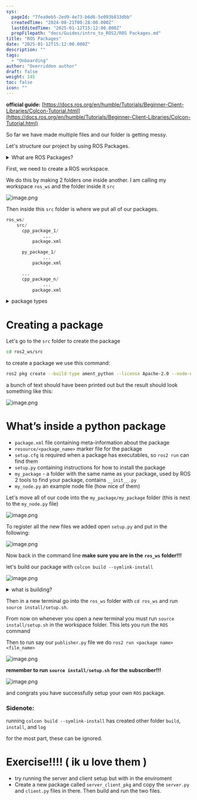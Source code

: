 ```yaml
---
sys:
  pageId: "7fea9eb5-2ed9-4e73-b6d6-5e093b833dbb"
  createdTime: "2024-08-21T00:28:00.000Z"
  lastEditedTime: "2025-01-12T15:12:00.000Z"
  propFilepath: "docs/Guides/intro_to_ROS2/ROS Packages.md"
title: "ROS Packages"
date: "2025-01-12T15:12:00.000Z"
description: ""
tags:
  - "Onboarding"
author: "Overridden author"
draft: false
weight: 145
toc: false
icon: ""
---
```


**official guide:** [https://docs.ros.org/en/humble/Tutorials/Beginner-Client-Libraries/Colcon-Tutorial.html](https://docs.ros.org/en/humble/Tutorials/Beginner-Client-Libraries/Colcon-Tutorial.html)

So far we have made multiple files and our folder is getting messy.

Let's structure our project by using ROS Packages.

<details>

<summary>What are ROS Packages?</summary>

ROS Packages are, as the name implies, packages of code that are highly sharable between ROS developers.

They consist of a folder, `package.xml` file, and source code

```python
      cpp_package_1/
		      ... imagine much code files here ..
          package.xml
```

</details>

First, we need to create a ROS workspace.

We do this by making 2 folders one inside another. I am calling my workspace `ros_ws` and the folder inside it `src`

![image.png](https://prod-files-secure.s3.us-west-2.amazonaws.com/d518164a-d88e-44d1-a4ee-3adb3bd8bce0/70706947-fd18-4537-a67b-e12946812d31/image.png?X-Amz-Algorithm=AWS4-HMAC-SHA256&X-Amz-Content-Sha256=UNSIGNED-PAYLOAD&X-Amz-Credential=ASIAZI2LB466XQEF542X%2F20250213%2Fus-west-2%2Fs3%2Faws4_request&X-Amz-Date=20250213T131552Z&X-Amz-Expires=3600&X-Amz-Security-Token=IQoJb3JpZ2luX2VjEO3%2F%2F%2F%2F%2F%2F%2F%2F%2F%2FwEaCXVzLXdlc3QtMiJHMEUCIQDemt3EeiEp6dIPItiZDGY3yws%2BE5TEYlIyRdPyIWjxcQIgVezt1IWR3fQBKC%2F6G%2BxXNrvRMkSfmkqfBkTznFR1VMMq%2FwMIFhAAGgw2Mzc0MjMxODM4MDUiDLwx69i%2F794z3f2V6CrcA8FmatvwMQhGGq07YtXEK8l81XvGzA7tBnISpmNmfTuA9Da9FIhxnl6UFF6niU6JTDc4ygs5Ij0iEZd0n3q0YzgtyTd9sUV%2FlZpFt%2FWPAMXWmLGO1dde%2B212SUr2WdOdha6SJwQJvo4iaIboLGitcSy2kiNyDVmVKEvO5i3TQD%2FSfmAHw8ATUXLpSKes1jokSjlyzbbNFC8ZORO6Iv%2BHl50s5Vh%2FKzDIw6JqAmzvfKsX9tX7dvu6YlfPfiHQ3uEUdDMQva%2Bxhj1o4AQkuTG11cSshB3TYP1%2Bk0CytFyLq5RILVZg4ubi20NYboMrB64tlzs9E%2BE6f4WjR9gaCFh3NFwZmRycTefNPe5BKp59RVFHqb%2F7R9ajeNsSBatVXox7JqfHgIzOIBD%2BrqRI4uRDGhnGN2k6Ffq1f8ArDlGDJ9i8Cn1eg87bglhXLLtVkXOA3aHS8xg0oRIUt5TVLPRzG2HseCA7lxKy5KiV%2FYpeKgch1rFkxe%2FmDg6agwuDXTDofYJRNlEjQ%2FpaFIgvp0GQ6okjgA7DEQxXbdBsPFset0CYzazLqo7qnZsvy2QdGuaq2cIFaW0M8mL1LxyN%2B3bqtdZrnwnODT2huozOE6nwAMyBI7ILGFY1fHtVqjeNMKjet70GOqUB9Z4EIt6cy9q2UU1N0JiGlPtKiHij7ZrdlQMpCvxV8pqjuHGMgswMbo0xbEwqbBJB4hQniE0KbLg3hZ6LG%2FrqFWbOzKBFC2RRmwtatgb8Hqb5yiabB3TmX0HHogxuZ5xrRh5qq5XtVUPuYYACoX1FO0fF0X3fu12hqlR%2F%2BF6d4X1yQcCSdR7Ewo5zyC%2BaLGNPQx9E5ELh%2BK7JgILkDNq%2F%2F51MY0XA&X-Amz-Signature=735212cc53da1b7b0ec93307ae32025bf3fd64408ca5338dbb08a1a45fab31dc&X-Amz-SignedHeaders=host&x-id=GetObject)

Then inside this `src` folder is where we put all of our packages.

```python
ros_ws/
    src/
      cpp_package_1/
		      ...
          package.xml

      py_package_1/
		      ...
          package.xml

      ...
      cpp_package_n/
		      ...
          package.xml

```

<details>

<summary>package types</summary>

packages can be either `C++` or python.

the intern file structure is different for each but for this guide we will stick to creating python packages

</details>

# Creating a package

Let's go to the `src` folder to create the package

```bash
cd ros2_ws/src
```

to create a package we use this command:

```bash
ros2 pkg create --build-type ament_python --license Apache-2.0 --node-name my_node my_package
```

a bunch of text should have been printed out but the result should look something like this:

![image.png](https://prod-files-secure.s3.us-west-2.amazonaws.com/d518164a-d88e-44d1-a4ee-3adb3bd8bce0/e6cf1e3f-8512-4a3e-b131-079f800bf3e8/image.png?X-Amz-Algorithm=AWS4-HMAC-SHA256&X-Amz-Content-Sha256=UNSIGNED-PAYLOAD&X-Amz-Credential=ASIAZI2LB466XQEF542X%2F20250213%2Fus-west-2%2Fs3%2Faws4_request&X-Amz-Date=20250213T131552Z&X-Amz-Expires=3600&X-Amz-Security-Token=IQoJb3JpZ2luX2VjEO3%2F%2F%2F%2F%2F%2F%2F%2F%2F%2FwEaCXVzLXdlc3QtMiJHMEUCIQDemt3EeiEp6dIPItiZDGY3yws%2BE5TEYlIyRdPyIWjxcQIgVezt1IWR3fQBKC%2F6G%2BxXNrvRMkSfmkqfBkTznFR1VMMq%2FwMIFhAAGgw2Mzc0MjMxODM4MDUiDLwx69i%2F794z3f2V6CrcA8FmatvwMQhGGq07YtXEK8l81XvGzA7tBnISpmNmfTuA9Da9FIhxnl6UFF6niU6JTDc4ygs5Ij0iEZd0n3q0YzgtyTd9sUV%2FlZpFt%2FWPAMXWmLGO1dde%2B212SUr2WdOdha6SJwQJvo4iaIboLGitcSy2kiNyDVmVKEvO5i3TQD%2FSfmAHw8ATUXLpSKes1jokSjlyzbbNFC8ZORO6Iv%2BHl50s5Vh%2FKzDIw6JqAmzvfKsX9tX7dvu6YlfPfiHQ3uEUdDMQva%2Bxhj1o4AQkuTG11cSshB3TYP1%2Bk0CytFyLq5RILVZg4ubi20NYboMrB64tlzs9E%2BE6f4WjR9gaCFh3NFwZmRycTefNPe5BKp59RVFHqb%2F7R9ajeNsSBatVXox7JqfHgIzOIBD%2BrqRI4uRDGhnGN2k6Ffq1f8ArDlGDJ9i8Cn1eg87bglhXLLtVkXOA3aHS8xg0oRIUt5TVLPRzG2HseCA7lxKy5KiV%2FYpeKgch1rFkxe%2FmDg6agwuDXTDofYJRNlEjQ%2FpaFIgvp0GQ6okjgA7DEQxXbdBsPFset0CYzazLqo7qnZsvy2QdGuaq2cIFaW0M8mL1LxyN%2B3bqtdZrnwnODT2huozOE6nwAMyBI7ILGFY1fHtVqjeNMKjet70GOqUB9Z4EIt6cy9q2UU1N0JiGlPtKiHij7ZrdlQMpCvxV8pqjuHGMgswMbo0xbEwqbBJB4hQniE0KbLg3hZ6LG%2FrqFWbOzKBFC2RRmwtatgb8Hqb5yiabB3TmX0HHogxuZ5xrRh5qq5XtVUPuYYACoX1FO0fF0X3fu12hqlR%2F%2BF6d4X1yQcCSdR7Ewo5zyC%2BaLGNPQx9E5ELh%2BK7JgILkDNq%2F%2F51MY0XA&X-Amz-Signature=8222a40807a7e3d317a77e619e31ef07d7692b6c836986caa8dae13de346f4c9&X-Amz-SignedHeaders=host&x-id=GetObject)

# What’s inside a python package

- `package.xml` file containing meta-information about the package
- `resource/<package_name>` marker file for the package
- `setup.cfg` is required when a package has executables, so `ros2 run` can find them
- `setup.py` containing instructions for how to install the package
- `my_package` - a folder with the same name as your package, used by ROS 2 tools to find your package, contains `__init__.py`
- `my_node.py` an example node file (how nice of them)

Let's move all of our code into the `my_package/my_package` folder (this is next to the `my_node.py` file)

![image.png](https://prod-files-secure.s3.us-west-2.amazonaws.com/d518164a-d88e-44d1-a4ee-3adb3bd8bce0/9ce58f11-0da9-4d3e-b86d-506a9685d378/image.png?X-Amz-Algorithm=AWS4-HMAC-SHA256&X-Amz-Content-Sha256=UNSIGNED-PAYLOAD&X-Amz-Credential=ASIAZI2LB466XQEF542X%2F20250213%2Fus-west-2%2Fs3%2Faws4_request&X-Amz-Date=20250213T131552Z&X-Amz-Expires=3600&X-Amz-Security-Token=IQoJb3JpZ2luX2VjEO3%2F%2F%2F%2F%2F%2F%2F%2F%2F%2FwEaCXVzLXdlc3QtMiJHMEUCIQDemt3EeiEp6dIPItiZDGY3yws%2BE5TEYlIyRdPyIWjxcQIgVezt1IWR3fQBKC%2F6G%2BxXNrvRMkSfmkqfBkTznFR1VMMq%2FwMIFhAAGgw2Mzc0MjMxODM4MDUiDLwx69i%2F794z3f2V6CrcA8FmatvwMQhGGq07YtXEK8l81XvGzA7tBnISpmNmfTuA9Da9FIhxnl6UFF6niU6JTDc4ygs5Ij0iEZd0n3q0YzgtyTd9sUV%2FlZpFt%2FWPAMXWmLGO1dde%2B212SUr2WdOdha6SJwQJvo4iaIboLGitcSy2kiNyDVmVKEvO5i3TQD%2FSfmAHw8ATUXLpSKes1jokSjlyzbbNFC8ZORO6Iv%2BHl50s5Vh%2FKzDIw6JqAmzvfKsX9tX7dvu6YlfPfiHQ3uEUdDMQva%2Bxhj1o4AQkuTG11cSshB3TYP1%2Bk0CytFyLq5RILVZg4ubi20NYboMrB64tlzs9E%2BE6f4WjR9gaCFh3NFwZmRycTefNPe5BKp59RVFHqb%2F7R9ajeNsSBatVXox7JqfHgIzOIBD%2BrqRI4uRDGhnGN2k6Ffq1f8ArDlGDJ9i8Cn1eg87bglhXLLtVkXOA3aHS8xg0oRIUt5TVLPRzG2HseCA7lxKy5KiV%2FYpeKgch1rFkxe%2FmDg6agwuDXTDofYJRNlEjQ%2FpaFIgvp0GQ6okjgA7DEQxXbdBsPFset0CYzazLqo7qnZsvy2QdGuaq2cIFaW0M8mL1LxyN%2B3bqtdZrnwnODT2huozOE6nwAMyBI7ILGFY1fHtVqjeNMKjet70GOqUB9Z4EIt6cy9q2UU1N0JiGlPtKiHij7ZrdlQMpCvxV8pqjuHGMgswMbo0xbEwqbBJB4hQniE0KbLg3hZ6LG%2FrqFWbOzKBFC2RRmwtatgb8Hqb5yiabB3TmX0HHogxuZ5xrRh5qq5XtVUPuYYACoX1FO0fF0X3fu12hqlR%2F%2BF6d4X1yQcCSdR7Ewo5zyC%2BaLGNPQx9E5ELh%2BK7JgILkDNq%2F%2F51MY0XA&X-Amz-Signature=bd40f15fbae6b877e708f0f94cabc686389486afc33d0ca11a3ba252395a50f0&X-Amz-SignedHeaders=host&x-id=GetObject)

To register all the new files we added open `setup.py` and put in the following:

![image.png](https://prod-files-secure.s3.us-west-2.amazonaws.com/d518164a-d88e-44d1-a4ee-3adb3bd8bce0/1cd7c262-4cae-4496-9d75-c178537d24a2/image.png?X-Amz-Algorithm=AWS4-HMAC-SHA256&X-Amz-Content-Sha256=UNSIGNED-PAYLOAD&X-Amz-Credential=ASIAZI2LB466XQEF542X%2F20250213%2Fus-west-2%2Fs3%2Faws4_request&X-Amz-Date=20250213T131552Z&X-Amz-Expires=3600&X-Amz-Security-Token=IQoJb3JpZ2luX2VjEO3%2F%2F%2F%2F%2F%2F%2F%2F%2F%2FwEaCXVzLXdlc3QtMiJHMEUCIQDemt3EeiEp6dIPItiZDGY3yws%2BE5TEYlIyRdPyIWjxcQIgVezt1IWR3fQBKC%2F6G%2BxXNrvRMkSfmkqfBkTznFR1VMMq%2FwMIFhAAGgw2Mzc0MjMxODM4MDUiDLwx69i%2F794z3f2V6CrcA8FmatvwMQhGGq07YtXEK8l81XvGzA7tBnISpmNmfTuA9Da9FIhxnl6UFF6niU6JTDc4ygs5Ij0iEZd0n3q0YzgtyTd9sUV%2FlZpFt%2FWPAMXWmLGO1dde%2B212SUr2WdOdha6SJwQJvo4iaIboLGitcSy2kiNyDVmVKEvO5i3TQD%2FSfmAHw8ATUXLpSKes1jokSjlyzbbNFC8ZORO6Iv%2BHl50s5Vh%2FKzDIw6JqAmzvfKsX9tX7dvu6YlfPfiHQ3uEUdDMQva%2Bxhj1o4AQkuTG11cSshB3TYP1%2Bk0CytFyLq5RILVZg4ubi20NYboMrB64tlzs9E%2BE6f4WjR9gaCFh3NFwZmRycTefNPe5BKp59RVFHqb%2F7R9ajeNsSBatVXox7JqfHgIzOIBD%2BrqRI4uRDGhnGN2k6Ffq1f8ArDlGDJ9i8Cn1eg87bglhXLLtVkXOA3aHS8xg0oRIUt5TVLPRzG2HseCA7lxKy5KiV%2FYpeKgch1rFkxe%2FmDg6agwuDXTDofYJRNlEjQ%2FpaFIgvp0GQ6okjgA7DEQxXbdBsPFset0CYzazLqo7qnZsvy2QdGuaq2cIFaW0M8mL1LxyN%2B3bqtdZrnwnODT2huozOE6nwAMyBI7ILGFY1fHtVqjeNMKjet70GOqUB9Z4EIt6cy9q2UU1N0JiGlPtKiHij7ZrdlQMpCvxV8pqjuHGMgswMbo0xbEwqbBJB4hQniE0KbLg3hZ6LG%2FrqFWbOzKBFC2RRmwtatgb8Hqb5yiabB3TmX0HHogxuZ5xrRh5qq5XtVUPuYYACoX1FO0fF0X3fu12hqlR%2F%2BF6d4X1yQcCSdR7Ewo5zyC%2BaLGNPQx9E5ELh%2BK7JgILkDNq%2F%2F51MY0XA&X-Amz-Signature=daecfef11861b28e684a0f64fac48c5e47ef8666a08af5fc82b8ca40602d5ec6&X-Amz-SignedHeaders=host&x-id=GetObject)

Now back in the command line **make sure you are in the** **`ros_ws`** **folder!!!**

let's build our package with `colcon build --symlink-install`

![image.png](https://prod-files-secure.s3.us-west-2.amazonaws.com/d518164a-d88e-44d1-a4ee-3adb3bd8bce0/2f2a0d27-b173-48fd-b189-5f5c0ce65619/image.png?X-Amz-Algorithm=AWS4-HMAC-SHA256&X-Amz-Content-Sha256=UNSIGNED-PAYLOAD&X-Amz-Credential=ASIAZI2LB466XQEF542X%2F20250213%2Fus-west-2%2Fs3%2Faws4_request&X-Amz-Date=20250213T131552Z&X-Amz-Expires=3600&X-Amz-Security-Token=IQoJb3JpZ2luX2VjEO3%2F%2F%2F%2F%2F%2F%2F%2F%2F%2FwEaCXVzLXdlc3QtMiJHMEUCIQDemt3EeiEp6dIPItiZDGY3yws%2BE5TEYlIyRdPyIWjxcQIgVezt1IWR3fQBKC%2F6G%2BxXNrvRMkSfmkqfBkTznFR1VMMq%2FwMIFhAAGgw2Mzc0MjMxODM4MDUiDLwx69i%2F794z3f2V6CrcA8FmatvwMQhGGq07YtXEK8l81XvGzA7tBnISpmNmfTuA9Da9FIhxnl6UFF6niU6JTDc4ygs5Ij0iEZd0n3q0YzgtyTd9sUV%2FlZpFt%2FWPAMXWmLGO1dde%2B212SUr2WdOdha6SJwQJvo4iaIboLGitcSy2kiNyDVmVKEvO5i3TQD%2FSfmAHw8ATUXLpSKes1jokSjlyzbbNFC8ZORO6Iv%2BHl50s5Vh%2FKzDIw6JqAmzvfKsX9tX7dvu6YlfPfiHQ3uEUdDMQva%2Bxhj1o4AQkuTG11cSshB3TYP1%2Bk0CytFyLq5RILVZg4ubi20NYboMrB64tlzs9E%2BE6f4WjR9gaCFh3NFwZmRycTefNPe5BKp59RVFHqb%2F7R9ajeNsSBatVXox7JqfHgIzOIBD%2BrqRI4uRDGhnGN2k6Ffq1f8ArDlGDJ9i8Cn1eg87bglhXLLtVkXOA3aHS8xg0oRIUt5TVLPRzG2HseCA7lxKy5KiV%2FYpeKgch1rFkxe%2FmDg6agwuDXTDofYJRNlEjQ%2FpaFIgvp0GQ6okjgA7DEQxXbdBsPFset0CYzazLqo7qnZsvy2QdGuaq2cIFaW0M8mL1LxyN%2B3bqtdZrnwnODT2huozOE6nwAMyBI7ILGFY1fHtVqjeNMKjet70GOqUB9Z4EIt6cy9q2UU1N0JiGlPtKiHij7ZrdlQMpCvxV8pqjuHGMgswMbo0xbEwqbBJB4hQniE0KbLg3hZ6LG%2FrqFWbOzKBFC2RRmwtatgb8Hqb5yiabB3TmX0HHogxuZ5xrRh5qq5XtVUPuYYACoX1FO0fF0X3fu12hqlR%2F%2BF6d4X1yQcCSdR7Ewo5zyC%2BaLGNPQx9E5ELh%2BK7JgILkDNq%2F%2F51MY0XA&X-Amz-Signature=af1972c949cef8a95e34b535d677a7d496f68b0ec015055670bb0fd5a3360e6a&X-Amz-SignedHeaders=host&x-id=GetObject)

<details>

<summary>what is building?</summary>

if you are a CS major at Rose-Hulman you will learn the answer to this in CSSE132

but TLDR; is it combines all the code files into one program that can be run easily 

</details>

Then in a new terminal go into the `ros_ws` folder with `cd ros_ws` and run `source install/setup.sh`. 

From now on whenever you open a new terminal you must run `source install/setup.sh` in the workspace folder. This lets you run the `ROS` command

Then to run say our `publisher.py` file we do `ros2 run <package name> <file_name>`

![image.png](https://prod-files-secure.s3.us-west-2.amazonaws.com/d518164a-d88e-44d1-a4ee-3adb3bd8bce0/4f4b1219-3a44-4632-aa0a-ce3471699f59/image.png?X-Amz-Algorithm=AWS4-HMAC-SHA256&X-Amz-Content-Sha256=UNSIGNED-PAYLOAD&X-Amz-Credential=ASIAZI2LB466XQEF542X%2F20250213%2Fus-west-2%2Fs3%2Faws4_request&X-Amz-Date=20250213T131552Z&X-Amz-Expires=3600&X-Amz-Security-Token=IQoJb3JpZ2luX2VjEO3%2F%2F%2F%2F%2F%2F%2F%2F%2F%2FwEaCXVzLXdlc3QtMiJHMEUCIQDemt3EeiEp6dIPItiZDGY3yws%2BE5TEYlIyRdPyIWjxcQIgVezt1IWR3fQBKC%2F6G%2BxXNrvRMkSfmkqfBkTznFR1VMMq%2FwMIFhAAGgw2Mzc0MjMxODM4MDUiDLwx69i%2F794z3f2V6CrcA8FmatvwMQhGGq07YtXEK8l81XvGzA7tBnISpmNmfTuA9Da9FIhxnl6UFF6niU6JTDc4ygs5Ij0iEZd0n3q0YzgtyTd9sUV%2FlZpFt%2FWPAMXWmLGO1dde%2B212SUr2WdOdha6SJwQJvo4iaIboLGitcSy2kiNyDVmVKEvO5i3TQD%2FSfmAHw8ATUXLpSKes1jokSjlyzbbNFC8ZORO6Iv%2BHl50s5Vh%2FKzDIw6JqAmzvfKsX9tX7dvu6YlfPfiHQ3uEUdDMQva%2Bxhj1o4AQkuTG11cSshB3TYP1%2Bk0CytFyLq5RILVZg4ubi20NYboMrB64tlzs9E%2BE6f4WjR9gaCFh3NFwZmRycTefNPe5BKp59RVFHqb%2F7R9ajeNsSBatVXox7JqfHgIzOIBD%2BrqRI4uRDGhnGN2k6Ffq1f8ArDlGDJ9i8Cn1eg87bglhXLLtVkXOA3aHS8xg0oRIUt5TVLPRzG2HseCA7lxKy5KiV%2FYpeKgch1rFkxe%2FmDg6agwuDXTDofYJRNlEjQ%2FpaFIgvp0GQ6okjgA7DEQxXbdBsPFset0CYzazLqo7qnZsvy2QdGuaq2cIFaW0M8mL1LxyN%2B3bqtdZrnwnODT2huozOE6nwAMyBI7ILGFY1fHtVqjeNMKjet70GOqUB9Z4EIt6cy9q2UU1N0JiGlPtKiHij7ZrdlQMpCvxV8pqjuHGMgswMbo0xbEwqbBJB4hQniE0KbLg3hZ6LG%2FrqFWbOzKBFC2RRmwtatgb8Hqb5yiabB3TmX0HHogxuZ5xrRh5qq5XtVUPuYYACoX1FO0fF0X3fu12hqlR%2F%2BF6d4X1yQcCSdR7Ewo5zyC%2BaLGNPQx9E5ELh%2BK7JgILkDNq%2F%2F51MY0XA&X-Amz-Signature=84a296106225577bdcef6a9a108f630f3e2e4aa95c0d6241468dc121a9c1d9bf&X-Amz-SignedHeaders=host&x-id=GetObject)

**remember to run** **`source install/setup.sh`** **for the subscriber!!!**

![image.png](https://prod-files-secure.s3.us-west-2.amazonaws.com/d518164a-d88e-44d1-a4ee-3adb3bd8bce0/02121119-dad4-49ec-8356-c956108b4243/image.png?X-Amz-Algorithm=AWS4-HMAC-SHA256&X-Amz-Content-Sha256=UNSIGNED-PAYLOAD&X-Amz-Credential=ASIAZI2LB466XQEF542X%2F20250213%2Fus-west-2%2Fs3%2Faws4_request&X-Amz-Date=20250213T131552Z&X-Amz-Expires=3600&X-Amz-Security-Token=IQoJb3JpZ2luX2VjEO3%2F%2F%2F%2F%2F%2F%2F%2F%2F%2FwEaCXVzLXdlc3QtMiJHMEUCIQDemt3EeiEp6dIPItiZDGY3yws%2BE5TEYlIyRdPyIWjxcQIgVezt1IWR3fQBKC%2F6G%2BxXNrvRMkSfmkqfBkTznFR1VMMq%2FwMIFhAAGgw2Mzc0MjMxODM4MDUiDLwx69i%2F794z3f2V6CrcA8FmatvwMQhGGq07YtXEK8l81XvGzA7tBnISpmNmfTuA9Da9FIhxnl6UFF6niU6JTDc4ygs5Ij0iEZd0n3q0YzgtyTd9sUV%2FlZpFt%2FWPAMXWmLGO1dde%2B212SUr2WdOdha6SJwQJvo4iaIboLGitcSy2kiNyDVmVKEvO5i3TQD%2FSfmAHw8ATUXLpSKes1jokSjlyzbbNFC8ZORO6Iv%2BHl50s5Vh%2FKzDIw6JqAmzvfKsX9tX7dvu6YlfPfiHQ3uEUdDMQva%2Bxhj1o4AQkuTG11cSshB3TYP1%2Bk0CytFyLq5RILVZg4ubi20NYboMrB64tlzs9E%2BE6f4WjR9gaCFh3NFwZmRycTefNPe5BKp59RVFHqb%2F7R9ajeNsSBatVXox7JqfHgIzOIBD%2BrqRI4uRDGhnGN2k6Ffq1f8ArDlGDJ9i8Cn1eg87bglhXLLtVkXOA3aHS8xg0oRIUt5TVLPRzG2HseCA7lxKy5KiV%2FYpeKgch1rFkxe%2FmDg6agwuDXTDofYJRNlEjQ%2FpaFIgvp0GQ6okjgA7DEQxXbdBsPFset0CYzazLqo7qnZsvy2QdGuaq2cIFaW0M8mL1LxyN%2B3bqtdZrnwnODT2huozOE6nwAMyBI7ILGFY1fHtVqjeNMKjet70GOqUB9Z4EIt6cy9q2UU1N0JiGlPtKiHij7ZrdlQMpCvxV8pqjuHGMgswMbo0xbEwqbBJB4hQniE0KbLg3hZ6LG%2FrqFWbOzKBFC2RRmwtatgb8Hqb5yiabB3TmX0HHogxuZ5xrRh5qq5XtVUPuYYACoX1FO0fF0X3fu12hqlR%2F%2BF6d4X1yQcCSdR7Ewo5zyC%2BaLGNPQx9E5ELh%2BK7JgILkDNq%2F%2F51MY0XA&X-Amz-Signature=e8d461d091284495f2d679ccf63fd019e034f8163c4f59cdc9bf25408f7bffe4&X-Amz-SignedHeaders=host&x-id=GetObject)

and congrats you have successfully setup your own `ROS` package.

### Sidenote:

running `colcon build --symlink-install` has created other folder `build`, `install`, and `log`

for the most part, these can be ignored.

# Exercise!!!! ( ik u love them )

- try running the server and client setup but with in the enviroment
- Create a new package called `server_client_pkg` and copy the `server.py` and `client.py` files in there. Then build and run the two files.
